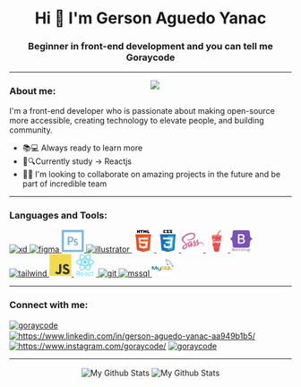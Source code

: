 <h1 align="center">Hi 👋 I'm Gerson Aguedo Yanac</h1>
<h3 align="center">Beginner in front-end development and you can tell me Goraycode</h3>
<hr>
<img align="right" width="50%" src="https://i.postimg.cc/Njp40zZp/programmer-Sinfondo.png">
<h3 align="left">About me:</h3>
<p>I'm a front-end developer who is passionate about making open-source more accessible, creating technology to elevate people, and building community.</p>
<ul>
  <li>📚💻 Always ready to learn more</li>
  <li>💙🔍Currently study -> Reactjs </li>
  <li>🤝🙌 I'm looking to collaborate on amazing projects in the future and be part of incredible team </li>
</ul>
<hr>
<h3 align="left">Languages and Tools:</h3>

<p align="left"> <a href="https://www.adobe.com/products/xd.html" target="_blank" rel="noreferrer"> <img src="https://cdn.worldvectorlogo.com/logos/adobe-xd.svg" alt="xd" width="40" height="40"/> </a><a href="https://www.figma.com/" target="_blank" rel="noreferrer"> <img src="https://www.vectorlogo.zone/logos/figma/figma-icon.svg" alt="figma" width="40" height="40"/> </a><a href="https://www.photoshop.com/en" target="_blank" rel="noreferrer"> <img src="https://raw.githubusercontent.com/devicons/devicon/master/icons/photoshop/photoshop-line.svg" alt="photoshop" width="40" height="40"/> </a><a href="https://www.adobe.com/in/products/illustrator.html" target="_blank" rel="noreferrer"> <img src="https://www.vectorlogo.zone/logos/adobe_illustrator/adobe_illustrator-icon.svg" alt="illustrator" width="40" height="40"/> </a> <a href="https://www.w3.org/html/" target="_blank" rel="noreferrer"> <img src="https://raw.githubusercontent.com/devicons/devicon/master/icons/html5/html5-original-wordmark.svg" alt="html5" width="40" height="40"/> </a> <a href="https://www.w3schools.com/css/" target="_blank" rel="noreferrer"> <img src="https://raw.githubusercontent.com/devicons/devicon/master/icons/css3/css3-original-wordmark.svg" alt="css3" width="40" height="40"/> </a> <a href="https://sass-lang.com" target="_blank" rel="noreferrer"> <img src="https://raw.githubusercontent.com/devicons/devicon/master/icons/sass/sass-original.svg" alt="sass" width="40" height="40"/> </a> <a href="https://gulpjs.com" target="_blank" rel="noreferrer"> <img src="https://raw.githubusercontent.com/devicons/devicon/master/icons/gulp/gulp-plain.svg" alt="gulp" width="40" height="40"/> </a> <a href="https://getbootstrap.com" target="_blank" rel="noreferrer"> <img src="https://raw.githubusercontent.com/devicons/devicon/master/icons/bootstrap/bootstrap-plain-wordmark.svg" alt="bootstrap" width="40" height="40"/> </a>  <a href="https://tailwindcss.com/" target="_blank" rel="noreferrer"> <img src="https://www.vectorlogo.zone/logos/tailwindcss/tailwindcss-icon.svg" alt="tailwind" width="40" height="40"/> <a href="https://developer.mozilla.org/en-US/docs/Web/JavaScript" target="_blank" rel="noreferrer"> <img src="https://raw.githubusercontent.com/devicons/devicon/master/icons/javascript/javascript-original.svg" alt="javascript" width="40" height="40"/> </a>   </a> <a href="https://reactjs.org/" target="_blank" rel="noreferrer"> <img src="https://raw.githubusercontent.com/devicons/devicon/master/icons/react/react-original-wordmark.svg" alt="react" width="40" height="40"/> </a>  <a href="https://git-scm.com/" target="_blank" rel="noreferrer"> <img src="https://www.vectorlogo.zone/logos/git-scm/git-scm-icon.svg" alt="git" width="40" height="40"/> </a>    <a href="https://www.microsoft.com/en-us/sql-server" target="_blank" rel="noreferrer"> <img src="https://www.svgrepo.com/show/303229/microsoft-sql-server-logo.svg" alt="mssql" width="40" height="40"/> </a> <a href="https://www.mysql.com/" target="_blank" rel="noreferrer"> <img src="https://raw.githubusercontent.com/devicons/devicon/master/icons/mysql/mysql-original-wordmark.svg" alt="mysql" width="40" height="40"/> </a>
<hr>
<h3 align="left">Connect with me:</h3>
<p align="left">
<a href="https://twitter.com/goraycode" target="blank"><img align="center" src="https://raw.githubusercontent.com/rahuldkjain/github-profile-readme-generator/master/src/images/icons/Social/twitter.svg" alt="goraycode" height="30" width="40" /></a>
<a href="https://www.linkedin.com/in/gerson-aguedo-yanac-aa949b1b5/" target="blank"><img align="center" src="https://raw.githubusercontent.com/rahuldkjain/github-profile-readme-generator/master/src/images/icons/Social/linked-in-alt.svg" alt="https://www.linkedin.com/in/gerson-aguedo-yanac-aa949b1b5/" height="30" width="40" /></a>
<a href="https://www.instagram.com/goraycode/" target="blank"><img align="center" src="https://raw.githubusercontent.com/rahuldkjain/github-profile-readme-generator/master/src/images/icons/Social/instagram.svg" alt="https://www.instagram.com/goraycode/" height="30" width="40" /></a>
<a href="https://gersonaguedoyanac.netlify.app/" target="blank"><img align="center" src="https://img.icons8.com/fluency/48/000000/domain.png" alt="goraycode" height="40" width="40" /></a>
</p>
<hr>

<p align="center">
 <img align="center" src="https://github-readme-stats.vercel.app/api/top-langs/?username=goraycode&layout=compact&text_color=FFFFFF&theme=dark" alt="My Github Stats">
<img align="center" src="https://github-readme-stats.vercel.app/api?username=goraycode&show_icons=true&icon_color=39bed5&text_color=fff&title_color=39bed5&theme=dark" alt="My Github Stats">
</p>
  


